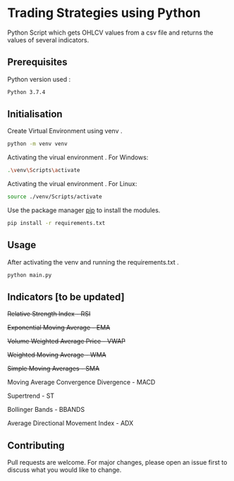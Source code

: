 # Trading Strategies using Python

Python Script which gets OHLCV values from a csv file and returns the values of several indicators.

## Prerequisites
  Python version used  : 
```bash 
Python 3.7.4
```
## Initialisation

Create Virtual Environment using venv .

```bash
python -m venv venv
```
Activating the virual environment .
For Windows:
```bash
.\venv\Scripts\activate
```
Activating the virual environment .
For Linux:
```bash
source ./venv/Scripts/activate
```
Use the package manager [pip](https://pip.pypa.io/en/stable/) to install the modules.

```bash
pip install -r requirements.txt
```
## Usage

After activating the venv and running the requirements.txt .

```bash
python main.py
```
## Indicators [to be updated]

~~Relative Strength Index - RSI~~

~~Exponential Moving Average - EMA~~

~~Volume Weighted Average Price - VWAP~~

~~Weighted Moving Average - WMA~~

~~Simple Moving Averages - SMA~~

Moving Average Convergence Divergence - MACD

Supertrend - ST

Bollinger Bands - BBANDS

Average Directional Movement Index - ADX


## Contributing
Pull requests are welcome. For major changes, please open an issue first to discuss what you would like to change.
